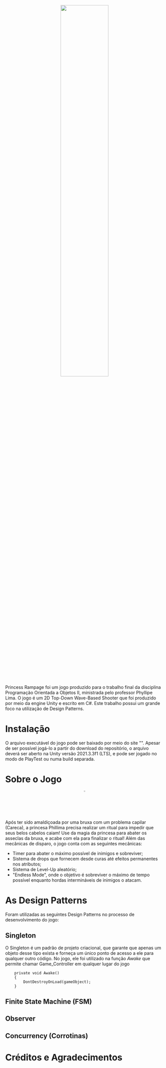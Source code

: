 <p align="center" width="100%">
    <img width="55%" src="/TrabalhoFinal_POO2/Assets/Intro/Intro_Movie/Menu_Panel.png">
</p>

Princess Rampage foi um jogo produzido para o trabalho final da disciplina Programação Orientada a Objetos II, ministrada pelo professor Phyllipe Lima.
O jogo é um 2D Top-Down Wave-Based Shooter que foi produzido por meio da engine Unity e escrito em C#. 
Este trabalho possui um grande foco na utilização de Design Patterns.

# Instalação

O arquivo executável do jogo pode ser baixado por meio do site "". 
Apesar de ser possível jogá-lo a partir do download do repositório, o arquivo deverá ser aberto na Unity versão 2021.3.3f1 (LTS), e pode ser jogado no modo de PlayTest
ou numa build separada.

# Sobre o Jogo

<p align="center" width="100%">
    <img width="2%" src="/TrabalhoFinal_POO2/Assets/Player_Sprites/Bald.png">
</p>



Após ter sido amaldiçoada por uma bruxa com um problema capilar (Careca), a princesa Phillima precisa realizar um ritual para impedir que seus belos cabelos caiam!
Use da magia da princesa para abater os asseclas da bruxa, e acabe com ela para finalizar o ritual!
Além das mecânicas de disparo, o jogo conta com as seguintes mecânicas:

- Timer para abater o máximo possível de inimigos e sobreviver;
- Sistema de drops que fornecem desde curas até efeitos permanentes nos atributos;
- Sistema de Level-Up aleatório;
- "Endless Mode", onde o objetivo é sobreviver o máximo de tempo possível enquanto hordas intermináveis de inimigos o atacam.

# As Design Patterns

Foram utilizadas as seguintes Design Patterns no processo de desenvolvimento do jogo:

## Singleton
O Singleton é um padrão de projeto criacional, que garante que apenas um objeto desse tipo exista e forneça um único ponto de acesso a ele para qualquer outro código. No jogo, ele foi utilizado na função *Awake* que permite chamar Game_Controller em qualquer lugar do jogo
````
    private void Awake()
    {
        DontDestroyOnLoad(gameObject);
    }
````


## Finite State Machine (FSM)

## Observer

## Concurrency (Corrotinas)

# Créditos e Agradecimentos


